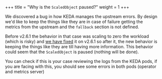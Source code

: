 +++
title = "Why is the `ScaledObject` paused?"
weight = 1
+++

We discovered a bug in how KEDA manages the upstream errors. By design we'd like to keep the things like they are in case of failure getting the metrics from the upstream and the `fallback` section is not defined.

Before v2.6.1 the behavior in that case was scaling to zero the workload (which is risky) and [we have fixed](https://github.com/kedacore/keda/pull/2604) it on v2.6.1 so after it, the new behavior is keeping the things like they are till having more information. This behavior could seem that the `ScaledObject` is paused (nothing will be done). 

You can check if this is your case reviewing the logs from the KEDA pods, if you are facing with this, you should see some errors in both pods (operator and metrics server)